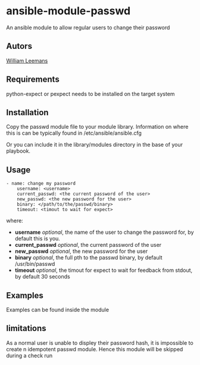 # ansible-module-passwd
An ansible module to allow regular users to change their password

## Autors
[William Leemans](https://github.com/bushvin)

## Requirements
python-expect or pexpect needs to be installed on the target system

## Installation
Copy the passwd module file to your module library. Information on where this is
can be typically found in /etc/ansible/ansible.cfg

Or you can include it in the library/modules directory in the base of your playbook.

## Usage
    - name: change my password
        username: <username>
        current_passwd: <the current password of the user>
        new_passwd: <the new password for the user>
        binary: </path/to/the/passwd/binary>
        timeout: <timout to wait for expect>

where:

- **username** *optional*, the name of the user to change the password for, by default this is you.
- **current_passwd** *optional*, the current password of the user
- **new_passwd** *optional*, the new password for the user
- **binary** *optional*, the full pth to the passwd binary, by default /usr/bin/passwd
- **timeout** *optional*, the timout for expect to wait for feedback from stdout, by default 30 seconds

## Examples
Examples can be found inside the module

## limitations
As a normal user is unable to displey their password hash, it is impossible to 
create n idempotent passwd module. Hence this module will be skipped during a check
run
